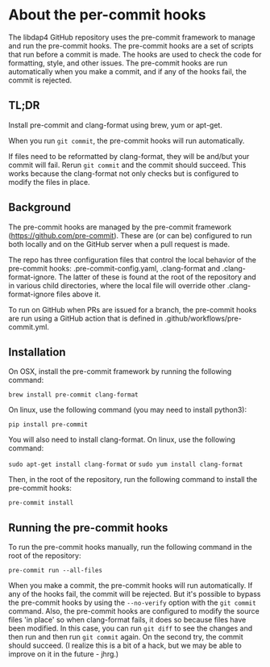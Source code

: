 
# About the per-commit hooks

The libdap4 GitHub repository uses the pre-commit framework to manage
and run the pre-commit hooks. The pre-commit hooks are a set of scripts
that run before a commit is made. The hooks are used to check the code for
formatting, style, and other issues. The pre-commit hooks are run automatically
when you make a commit, and if any of the hooks fail, the commit is rejected.

## TL;DR

Install pre-commit and clang-format using brew, yum or apt-get.

When you run ```git commit```, the pre-commit hooks will run automatically.

If files need to be reformatted by clang-format, they will be and/but your 
commit will fail. Rerun ```git commit``` and the commit should succeed. This
works because the clang-format not only checks but is configured to modify
the files in place.

## Background

The pre-commit hooks are managed by the pre-commit framework (https://github.com/pre-commit).
These are (or can be) configured to run both locally and on the GitHub server
when a pull request is made.

The repo has three configuration files that control the local behavior of the 
pre-commit hooks: .pre-commit-config.yaml, .clang-format and .clang-format-ignore.
The latter of these is found at the root of the repository and in various child
directories, where the local file will override other .clang-format-ignore files
above it.

To run on GitHub when PRs are issued for a branch, the pre-commit hooks are run
using a GitHub action that is defined in .github/workflows/pre-commit.yml.

## Installation

On OSX, install the pre-commit framework by running the following command:

```brew install pre-commit clang-format```

On linux, use the following command (you may need to install python3):

```pip install pre-commit```

You will also need to install clang-format. On linux, use the following command:

```sudo apt-get install clang-format``` or ```sudo yum install clang-format```

Then, in the root of the repository, run the following command to install the pre-commit hooks:

```pre-commit install```

## Running the pre-commit hooks

To run the pre-commit hooks manually, run the following command in the root of the repository:

```pre-commit run --all-files```

When you make a commit, the pre-commit hooks will run automatically. If any of the hooks fail,
the commit will be rejected. But it's possible to bypass the pre-commit hooks by using the
`--no-verify` option with the `git commit` command. Also, the pre-commit hooks are configured 
to modify the source files 'in place' so when clang-format fails, it does so because files
have been modified. In this case, you can run `git diff` to see the changes and then run and
then run ```git commit``` again. On the second try, the commit should succeed. (I realize
this is a bit of a hack, but we may be able to improve on it in the future - jhrg.)
